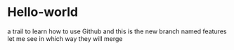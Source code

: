 # Hello-world
a trail to learn how to use Github
and this is the new branch named features
let me see in which way they will merge
